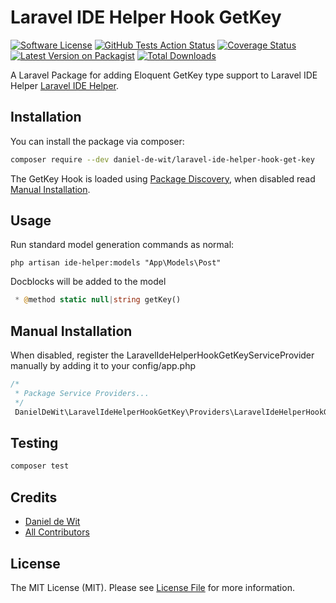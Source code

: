 # Laravel IDE Helper Hook GetKey

[![Software License](https://img.shields.io/badge/license-MIT-brightgreen.svg?style=flat-square)](LICENSE.md)
[![GitHub Tests Action Status](https://img.shields.io/github/workflow/status/daniel-de-wit/laravel-ide-helper-hook-get-key/run-tests?label=tests)](https://github.com/daniel-de-wit/laravel-ide-helper-hook-get-key/actions?query=workflow%3Arun-tests+branch%3Amain)
[![Coverage Status](https://coveralls.io/repos/github/daniel-de-wit/laravel-ide-helper-hook-get-key/badge.svg?branch=main)](https://coveralls.io/github/daniel-de-wit/laravel-ide-helper-hook-get-key?branch=main)
[![Latest Version on Packagist](https://img.shields.io/packagist/v/daniel-de-wit/laravel-ide-helper-hook-get-key.svg?style=flat-square)](https://packagist.org/packages/daniel-de-wit/laravel-ide-helper-hook-get-key)
[![Total Downloads](https://img.shields.io/packagist/dt/daniel-de-wit/laravel-ide-helper-hook-get-key.svg?style=flat-square)](https://packagist.org/packages/daniel-de-wit/laravel-ide-helper-hook-get-key)

A Laravel Package for adding Eloquent GetKey type support to Laravel IDE Helper [Laravel IDE Helper](https://github.com/barryvdh/laravel-ide-helper).

## Installation

You can install the package via composer:

```bash
composer require --dev daniel-de-wit/laravel-ide-helper-hook-get-key
```

The GetKey Hook is loaded using [Package Discovery](https://laravel.com/docs/8.x/packages#package-discovery), when disabled read [Manual Installation](#manual-installation).

## Usage

Run standard model generation commands as normal:

`php artisan ide-helper:models "App\Models\Post"`

Docblocks will be added to the model

```php
 * @method static null|string getKey()
```

## Manual Installation
When disabled, register the LaravelIdeHelperHookGetKeyServiceProvider manually by adding it to your config/app.php
```php
/*
 * Package Service Providers...
 */
 DanielDeWit\LaravelIdeHelperHookGetKey\Providers\LaravelIdeHelperHookGetKeyServiceProvider::class,
```

## Testing

```bash
composer test
```

## Credits

- [Daniel de Wit](https://github.com/daniel-de-wit)
- [All Contributors](../../contributors)

## License

The MIT License (MIT). Please see [License File](LICENSE.md) for more information.
